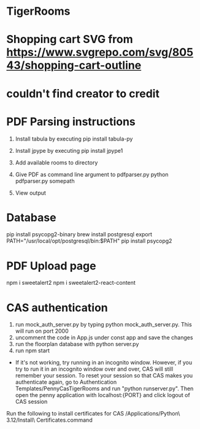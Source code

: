 # TigerRooms

# Shopping cart SVG from https://www.svgrepo.com/svg/80543/shopping-cart-outline

# couldn't find creator to credit

# PDF Parsing instructions

1. Install tabula by executing
   pip install tabula-py

2. Install jpype by executing
   pip install jpype1

3. Add available rooms to directory

4. Give PDF as command line argument to pdfparser.py
   python pdfparser.py somepath

5. View output

# Database

pip install psycopg2-binary
brew install postgresql
export PATH="/usr/local/opt/postgresql/bin:$PATH"
pip install psycopg2

# PDF Upload page

npm i sweetalert2
npm i sweetalert2-react-content

# CAS authentication

1. run mock_auth_server.py by typing python mock_auth_server.py. This will run on port 2000
2. uncomment the code in App.js under const app and save the changes
3. run the floorplan database with python server.py
4. run npm start

- If it's not working, try running in an incognito window. However, if you try to run it in an incognito window over and over, CAS will still remember your session. To reset your session so that CAS makes you authenticate again, go to Authentication Templates/PennyCasTigerRooms and run "python runserver.py". Then open the penny application with localhost:{PORT} and click logout of CAS session

Run the following to install certificates for CAS
/Applications/Python\ 3.12/Install\ Certificates.command
